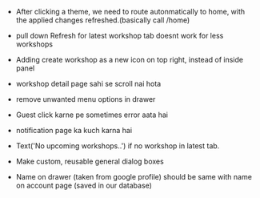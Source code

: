 - After clicking a theme, we need to route autonmatically to home, with the applied changes refreshed.(basically call /home)
- pull down Refresh for latest workshop tab doesnt work for less workshops
- Adding create workshop as a new icon on top right, instead of inside panel
- workshop detail page sahi se scroll nai hota
- remove unwanted menu options in drawer
- Guest click karne pe sometimes error aata hai
- notification page ka kuch karna hai
- Text('No upcoming workshops..') if no workshop in latest tab.

- Make custom, reusable general dialog boxes
- Name on drawer (taken from google profile) should be same with name on account page (saved in our database)